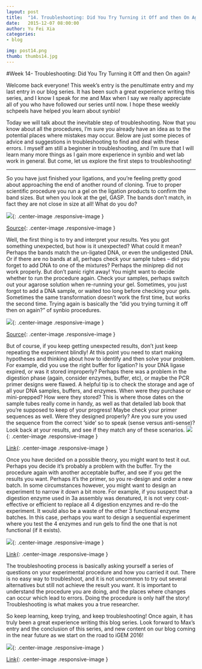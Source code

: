 ```yaml
---
layout: post
title:  "14. Troubleshooting: Did You Try Turning it Off and then On Again?"
date:   2015-12-07 08:00:00
author: Yu Fei Xia
categories: 
- blog

img: post14.png
thumb: thumbs14.jpg
---
```

#Week 14- Troubleshooting: Did You Try Turning it Off and then On again?

Welcome back everyone! This week’s entry is the penultimate entry and my last entry in our blog series. It has been such a great experience writing this series, and I know I speak for me and Max when I say we really appreciate all of you who have followed our series until now. I hope these weekly schpeels have helped you learn about synbio!

Today we will talk about the inevitable step of troubleshooting. Now that you know about all the procedures, I’m sure you already have an idea as to the potential places where mistakes may occur. Below are just some pieces of advice and suggestions in troubleshooting to find and deal with these errors. I myself am still a beginner in troubleshooting, and I’m sure that I will learn many more things as I gain more experience in synbio and wet lab work in general. But come, let us explore the first steps to troubleshooting!

---------------------------

So you have just finished your ligations, and you’re feeling pretty good about approaching the end of another round of cloning. True to proper scientific procedure you run a gel on the ligation products to confirm the band sizes. But when you look at the gel, GASP. The bands don’t match, in fact they are not close in size at all! What do you do?

![](https://upload.wikimedia.org/wikipedia/commons/thumb/7/79/Face-surprise.svg/1000px-Face-surprise.svg.png){: .center-image .responsive-image } 

[Source](https://upload.wikimedia.org/wikipedia/commons/thumb/7/79/Face-surprise.svg/1000px-Face-surprise.svg.png){: .center-image .responsive-image }

Well, the first thing is to try and interpret your results. Yes you got something unexpected, but how is it unexpected? What could it mean? Perhaps the bands match the un-ligated DNA, or even the undigested DNA. Or if there are no bands at all, perhaps check your sample tubes – did you forget to add DNA to one of the mixtures? Perhaps the miniprep did not work properly. But don’t panic right away! You might want to decide whether to run the procedure again. Check your samples, perhaps switch out your agarose solution when re-running your gel. Sometimes, you just forgot to add a DNA sample, or waited too long before checking your gels. Sometimes the same transformation doesn’t work the first time, but works the second time. Trying again is basically the “did you trying turning it off then on again?” of synbio procedures.

![](http://i.imgur.com/8hA4BbO.jpg ){: .center-image .responsive-image }

[Source](http://i.imgur.com/8hA4BbO.jpg ){: .center-image .responsive-image }

But of course, if you keep getting unexpected results, don’t just keep repeating the experiment blindly! At this point you need to start making hypotheses and thinking about how to identify and then solve your problem. For example, did you use the right buffer for ligation? Is your DNA ligase expired, or was it stored improperly? Perhaps there was a problem in the digestion phase (again, consider enzymes, buffer, etc), or maybe the PCR primer designs were flawed. A helpful tip is to check the storage and age of all your DNA samples, buffers, and enzymes. When were they purchase or mini-prepped? How were they stored? This is where those dates on the sample tubes really come in handy, as well as that detailed lab book that you’re supposed to keep of your progress! Maybe check your primer sequences as well. Were they designed properly? Are you sure you used the sequence from the correct ‘side’ so to speak (sense versus anti-sense)? Look back at your results, and see if they match any of these scenarios.
![]( https://www.mun.ca/biology/scarr/gel_electrophoresis.gif ){: .center-image .responsive-image }

[Link]( https://www.mun.ca/biology/scarr/gel_electrophoresis.gif ){: .center-image .responsive-image }

Once you have decided on a possible theory, you might want to test it out. Perhaps you decide it’s probably a problem with the buffer. Try the procedure again with another acceptable buffer, and see if you get the results you want. Perhaps it’s the primer, so you re-design and order a new batch. In some circumstances however, you might want to design an experiment to narrow it down a bit more. For example, if you suspect that a digestion enzyme used in 3a assembly was denatured, it is not very cost-effective or efficient to replace all 4 digestion enzymes and re-do the experiment. It would also be a waste of the other 3 functional enzyme batches. In this case, perhaps you want to design a sequential experiment where you test the 4 enzymes and run gels to find the one that is not functional (if it exists).

![](https://whatdoidowithmylife.files.wordpress.com/2012/06/drawing-board.jpg ){: .center-image .responsive-image }

[Link](https://whatdoidowithmylife.files.wordpress.com/2012/06/drawing-board.jpg ){: .center-image .responsive-image }

The troubleshooting process is basically asking yourself a series of questions on your experimental procedure and how you carried it out. There is no easy way to troubleshoot, and it is not uncommon to try out several alternatives but still not achieve the result you want. It is important to understand the procedure you are doing, and the places where changes can occur which lead to errors. Doing the procedure is only half the story! Troubleshooting is what makes you a true researcher.

So keep learning, keep trying, and keep troubleshooting! Once again, it has truly been a great experience writing this blog series. Look forward to Max’s entry and the conclusion of this series, and new content on our blog coming in the near future as we start on the road to iGEM 2016!

![]( http://blog.jetbrains.com/youtrack/files/2013/12/happy_holidays_greeting_card.jpg ){: .center-image .responsive-image }

[Link]( http://blog.jetbrains.com/youtrack/files/2013/12/happy_holidays_greeting_card.jpg ){: .center-image .responsive-image }
